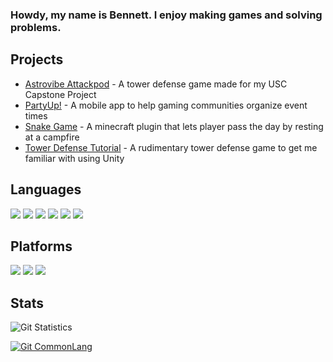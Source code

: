 ### Howdy, my name is Bennett. I enjoy making games and solving problems. 

## Projects
* [Astrovibe Attackpod](https://sccapstone.github.io/GreedyGuppyGames/) - A tower defense game made for my USC Capstone Project
* [PartyUp!](https://github.com/SllimRevilo/PartyUp) - A mobile app to help gaming communities organize event times
* [Snake Game](https://github.com/unit220/RestUp) - A minecraft plugin that lets player pass the day by resting at a campfire
* [Tower Defense Tutorial](https://github.com/unit220/FirstTowerDefenseGame) - A rudimentary tower defense game to get me familiar with using Unity

## Languages
[![](https://img.shields.io/badge/-C-black?logo=C&style=for-the-badge)](https://www.learn-c.org/)
[![](https://img.shields.io/badge/c%2B%2B-%233696CF?style=for-the-badge&logo=c%2B%2B&logoColor=white)](https://www.cplusplus.com) 
[![](https://img.shields.io/badge/-C%23-239120?logo=c-sharp&style=for-the-badge)](https://dotnet.microsoft.com/learn/csharp) 
[![](https://img.shields.io/badge/javascript%20-%23323330.svg?style=for-the-badge&logo=javascript)](https://www.javascript.com) 
[![](https://img.shields.io/badge/typescript-%23007ACC.svg?style=for-the-badge&logo=typescript&logoColor=white)](https://www.typescriptlang.org) 
[![](https://img.shields.io/badge/-Java-007396?logo=java&style=for-the-badge)](https://www.java.com) 
## Platforms
[![](https://img.shields.io/badge/-Unity-000000?logo=unity&style=for-the-badge)](https://unity.com)
[![](https://img.shields.io/badge/-GODOT-grey?style=for-the-badge&logo=GODOTENGINE)](https://godotengine.org/)
[![](https://img.shields.io/badge/-Ionic-3880FF?logo=ionic&logoColor=white&style=for-the-badge)](https://ionicframework.com)

## Stats
![Git Statistics](https://github-readme-stats.vercel.app/api?username=unit220&show_icons=true&theme=tokyonight&include_all_commits=true&count_private=true&hide_border=true)

[![Git CommonLang](https://github-readme-stats.vercel.app/api/top-langs/?username=unit220&hide_border=true&layout=compact&theme=tokyonight)](https://github.com/anuraghazra/github-readme-stats)

<!--

Here are some ideas to get you started:

- 🔭 I’m currently working on ...
- 🌱 I’m currently learning ...
- 👯 I’m looking to collaborate on ...
- 🤔 I’m looking for help with ...
- 💬 Ask me about ...
- 📫 How to reach me: ...
- 😄 Pronouns: ...
- ⚡ Fun fact: ...
-->
